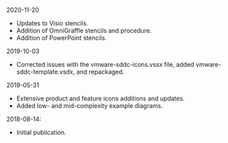 2020-11-20
* Updates to Visio stencils.
* Addition of OmniGraffle stencils and procedure.
* Addition of PowerPoint stencils.

2019-10-03
* Corrected issues with the vmware-sddc-icons.vssx file, added vmware-sddc-template.vsdx, and repackaged.

2019-05-31
* Extensive product and feature icons additions and updates.
* Added low- and mid-complexity example diagrams.

2018-08-14:
* Initial publication.